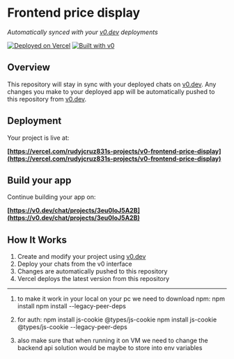 # Frontend price display

*Automatically synced with your [v0.dev](https://v0.dev) deployments*

[![Deployed on Vercel](https://img.shields.io/badge/Deployed%20on-Vercel-black?style=for-the-badge&logo=vercel)](https://vercel.com/rudyjcruz831s-projects/v0-frontend-price-display)
[![Built with v0](https://img.shields.io/badge/Built%20with-v0.dev-black?style=for-the-badge)](https://v0.dev/chat/projects/3eu0IoJ5A2B)

## Overview

This repository will stay in sync with your deployed chats on [v0.dev](https://v0.dev).
Any changes you make to your deployed app will be automatically pushed to this repository from [v0.dev](https://v0.dev).

## Deployment

Your project is live at:

**[https://vercel.com/rudyjcruz831s-projects/v0-frontend-price-display](https://vercel.com/rudyjcruz831s-projects/v0-frontend-price-display)**

## Build your app

Continue building your app on:

**[https://v0.dev/chat/projects/3eu0IoJ5A2B](https://v0.dev/chat/projects/3eu0IoJ5A2B)**

## How It Works

1. Create and modify your project using [v0.dev](https://v0.dev)
2. Deploy your chats from the v0 interface
3. Changes are automatically pushed to this repository
4. Vercel deploys the latest version from this repository


--------------------------------------------------------------------------------------------------------------------------------------

1. to make it work in your local on your pc we need to download npm: 
npm install
npm install --legacy-peer-deps


2. for auth: 
npm install js-cookie @types/js-cookie
npm install js-cookie @types/js-cookie --legacy-peer-deps

3. also make sure that when running it on VM we need to change the backend api solution would be maybe to store into env variables